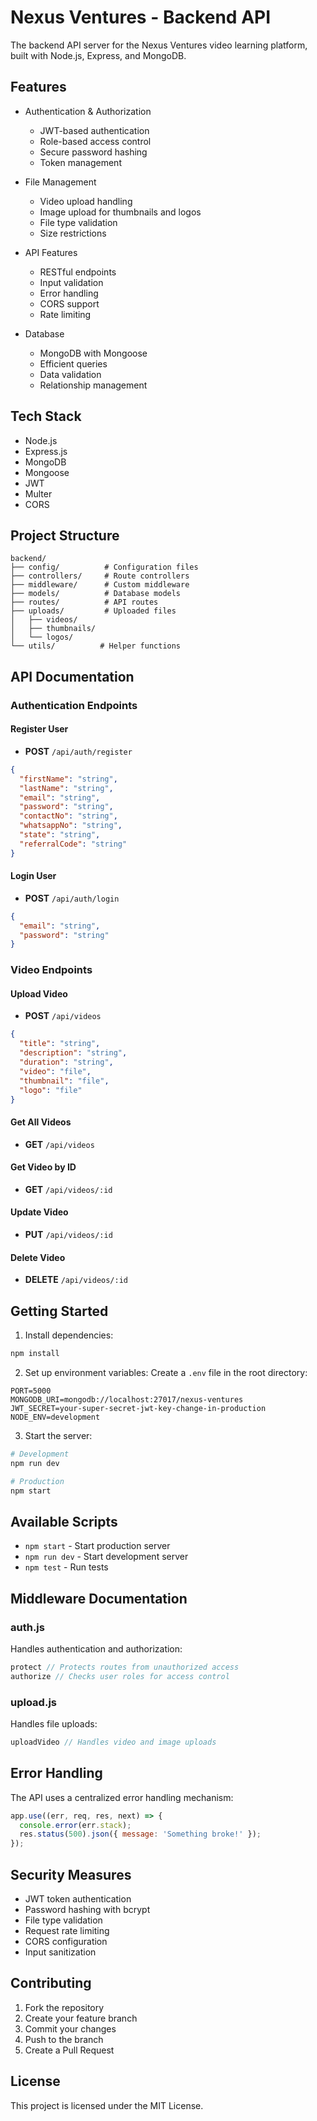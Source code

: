 # Nexus Ventures - Backend API

The backend API server for the Nexus Ventures video learning platform, built with Node.js, Express, and MongoDB.

## Features

- Authentication & Authorization
  - JWT-based authentication
  - Role-based access control
  - Secure password hashing
  - Token management

- File Management
  - Video upload handling
  - Image upload for thumbnails and logos
  - File type validation
  - Size restrictions

- API Features
  - RESTful endpoints
  - Input validation
  - Error handling
  - CORS support
  - Rate limiting

- Database
  - MongoDB with Mongoose
  - Efficient queries
  - Data validation
  - Relationship management

## Tech Stack

- Node.js
- Express.js
- MongoDB
- Mongoose
- JWT
- Multer
- CORS

## Project Structure

```
backend/
├── config/          # Configuration files
├── controllers/     # Route controllers
├── middleware/      # Custom middleware
├── models/          # Database models
├── routes/          # API routes
├── uploads/         # Uploaded files
│   ├── videos/
│   ├── thumbnails/
│   └── logos/
└── utils/          # Helper functions
```

## API Documentation

### Authentication Endpoints

#### Register User
- **POST** `/api/auth/register`
```json
{
  "firstName": "string",
  "lastName": "string",
  "email": "string",
  "password": "string",
  "contactNo": "string",
  "whatsappNo": "string",
  "state": "string",
  "referralCode": "string"
}
```

#### Login User
- **POST** `/api/auth/login`
```json
{
  "email": "string",
  "password": "string"
}
```

### Video Endpoints

#### Upload Video
- **POST** `/api/videos`
```json
{
  "title": "string",
  "description": "string",
  "duration": "string",
  "video": "file",
  "thumbnail": "file",
  "logo": "file"
}
```

#### Get All Videos
- **GET** `/api/videos`

#### Get Video by ID
- **GET** `/api/videos/:id`

#### Update Video
- **PUT** `/api/videos/:id`

#### Delete Video
- **DELETE** `/api/videos/:id`

## Getting Started

1. Install dependencies:
```bash
npm install
```

2. Set up environment variables:
Create a `.env` file in the root directory:
```env
PORT=5000
MONGODB_URI=mongodb://localhost:27017/nexus-ventures
JWT_SECRET=your-super-secret-jwt-key-change-in-production
NODE_ENV=development
```

3. Start the server:
```bash
# Development
npm run dev

# Production
npm start
```

## Available Scripts

- `npm start` - Start production server
- `npm run dev` - Start development server
- `npm test` - Run tests

## Middleware Documentation

### auth.js
Handles authentication and authorization:
```javascript
protect // Protects routes from unauthorized access
authorize // Checks user roles for access control
```

### upload.js
Handles file uploads:
```javascript
uploadVideo // Handles video and image uploads
```

## Error Handling

The API uses a centralized error handling mechanism:
```javascript
app.use((err, req, res, next) => {
  console.error(err.stack);
  res.status(500).json({ message: 'Something broke!' });
});
```

## Security Measures

- JWT token authentication
- Password hashing with bcrypt
- File type validation
- Request rate limiting
- CORS configuration
- Input sanitization

## Contributing

1. Fork the repository
2. Create your feature branch
3. Commit your changes
4. Push to the branch
5. Create a Pull Request

## License

This project is licensed under the MIT License.
